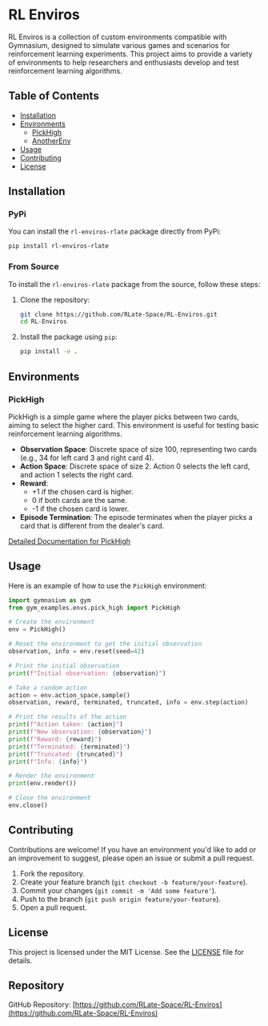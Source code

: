 # RL Enviros

RL Enviros is a collection of custom environments compatible with Gymnasium, designed to simulate various games and scenarios for reinforcement learning experiments. This project aims to provide a variety of environments to help researchers and enthusiasts develop and test reinforcement learning algorithms.

## Table of Contents

- [Installation](#installation)
- [Environments](#environments)
  - [PickHigh](#pickhigh)
  - [AnotherEnv](#anotherenv)
- [Usage](#usage)
- [Contributing](#contributing)
- [License](#license)

## Installation

### PyPi

You can install the `rl-enviros-rlate` package directly from PyPi:

```bash
pip install rl-enviros-rlate
```

### From Source

To install the `rl-enviros-rlate` package from the source, follow these steps:

1. Clone the repository:
    ```bash
    git clone https://github.com/RLate-Space/RL-Enviros.git
    cd RL-Enviros
    ```

2. Install the package using `pip`:
    ```bash
    pip install -e .
    ```

## Environments

### PickHigh

PickHigh is a simple game where the player picks between two cards, aiming to select the higher card. This environment is useful for testing basic reinforcement learning algorithms.

- **Observation Space**: Discrete space of size 100, representing two cards (e.g., 34 for left card 3 and right card 4).
- **Action Space**: Discrete space of size 2. Action 0 selects the left card, and action 1 selects the right card.
- **Reward**:
    - +1 if the chosen card is higher.
    - 0 if both cards are the same.
    - -1 if the chosen card is lower.
- **Episode Termination**: The episode terminates when the player picks a card that is different from the dealer's card.

[Detailed Documentation for PickHigh](src/gymnasium/pick_high/README.md)

## Usage

Here is an example of how to use the `PickHigh` environment:

```python
import gymnasium as gym
from gym_examples.envs.pick_high import PickHigh

# Create the environment
env = PickHigh()

# Reset the environment to get the initial observation
observation, info = env.reset(seed=42)

# Print the initial observation
print(f"Initial observation: {observation}")

# Take a random action
action = env.action_space.sample()
observation, reward, terminated, truncated, info = env.step(action)

# Print the results of the action
print(f"Action taken: {action}")
print(f"New observation: {observation}")
print(f"Reward: {reward}")
print(f"Terminated: {terminated}")
print(f"Truncated: {truncated}")
print(f"Info: {info}")

# Render the environment
print(env.render())

# Close the environment
env.close()
```

## Contributing

Contributions are welcome! If you have an environment you'd like to add or an improvement to suggest, please open an issue or submit a pull request.

1. Fork the repository.
2. Create your feature branch (`git checkout -b feature/your-feature`).
3. Commit your changes (`git commit -m 'Add some feature'`).
4. Push to the branch (`git push origin feature/your-feature`).
5. Open a pull request.

## License

This project is licensed under the MIT License. See the [LICENSE](LICENSE) file for details.

## Repository

GitHub Repository: [https://github.com/RLate-Space/RL-Enviros](https://github.com/RLate-Space/RL-Enviros)